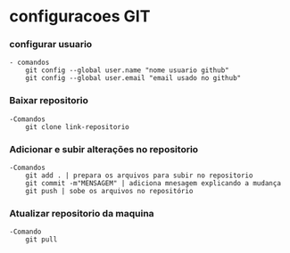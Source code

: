 # configuracoes GIT

### configurar usuario
    - comandos
        git config --global user.name "nome usuario github"
        git config --global user.email "email usado no github"

### Baixar repositorio 
    -Comandos
        git clone link-repositorio

### Adicionar e subir alterações no repositorio
    -Comandos
        git add . | prepara os arquivos para subir no repositorio
        git commit -m"MENSAGEM" | adiciona mnesagem explicando a mudança        
        git push | sobe os arquivos no repositório

### Atualizar repositorio da maquina 
    -Comando 
        git pull
        
               

